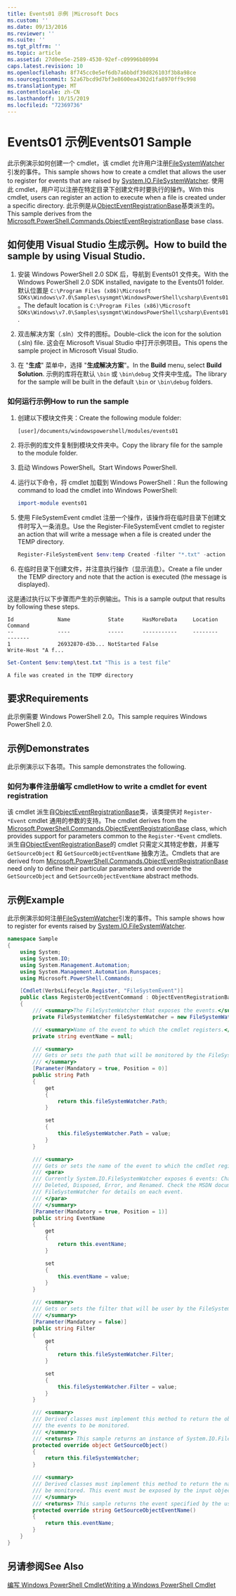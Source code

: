 ```yaml
---
title: Events01 示例 |Microsoft Docs
ms.custom: ''
ms.date: 09/13/2016
ms.reviewer: ''
ms.suite: ''
ms.tgt_pltfrm: ''
ms.topic: article
ms.assetid: 27d0ee5e-2589-4530-92ef-c09996b80994
caps.latest.revision: 10
ms.openlocfilehash: 8f745cc0e5ef6db7a6bbdf39d826103f3b8a98ce
ms.sourcegitcommit: 52a67bcd9d7bf3e8600ea4302d1fa8970ff9c998
ms.translationtype: MT
ms.contentlocale: zh-CN
ms.lasthandoff: 10/15/2019
ms.locfileid: "72369736"
---
```

# <a name="events01-sample"></a><span data-ttu-id="bc406-102">Events01 示例</span><span class="sxs-lookup"><span data-stu-id="bc406-102">Events01 Sample</span></span>

<span data-ttu-id="bc406-103">此示例演示如何创建一个 cmdlet，该 cmdlet 允许用户注册[FileSystemWatcher](/dotnet/api/System.IO.FileSystemWatcher)引发的事件。</span><span class="sxs-lookup"><span data-stu-id="bc406-103">This sample shows how to create a cmdlet that allows the user to register for events that are raised by [System.IO.FileSystemWatcher](/dotnet/api/System.IO.FileSystemWatcher).</span></span>
<span data-ttu-id="bc406-104">使用此 cmdlet，用户可以注册在特定目录下创建文件时要执行的操作。</span><span class="sxs-lookup"><span data-stu-id="bc406-104">With this cmdlet, users can register an action to execute when a file is created under a specific directory.</span></span>
<span data-ttu-id="bc406-105">此示例是从[ObjectEventRegistrationBase](/dotnet/api/Microsoft.PowerShell.Commands.ObjectEventRegistrationBase)基类派生的。</span><span class="sxs-lookup"><span data-stu-id="bc406-105">This sample derives from the [Microsoft.PowerShell.Commands.ObjectEventRegistrationBase](/dotnet/api/Microsoft.PowerShell.Commands.ObjectEventRegistrationBase) base class.</span></span>

## <a name="how-to-build-the-sample-by-using-visual-studio"></a><span data-ttu-id="bc406-106">如何使用 Visual Studio 生成示例。</span><span class="sxs-lookup"><span data-stu-id="bc406-106">How to build the sample by using Visual Studio.</span></span>

1. <span data-ttu-id="bc406-107">安装 Windows PowerShell 2.0 SDK 后，导航到 Events01 文件夹。</span><span class="sxs-lookup"><span data-stu-id="bc406-107">With the Windows PowerShell 2.0 SDK installed, navigate to the Events01 folder.</span></span>
   <span data-ttu-id="bc406-108">默认位置是 `C:\Program Files (x86)\Microsoft SDKs\Windows\v7.0\Samples\sysmgmt\WindowsPowerShell\csharp\Events01`。</span><span class="sxs-lookup"><span data-stu-id="bc406-108">The default location is `C:\Program Files (x86)\Microsoft SDKs\Windows\v7.0\Samples\sysmgmt\WindowsPowerShell\csharp\Events01`.</span></span>

2. <span data-ttu-id="bc406-109">双击解决方案（.sln）文件的图标。</span><span class="sxs-lookup"><span data-stu-id="bc406-109">Double-click the icon for the solution (.sln) file.</span></span>
   <span data-ttu-id="bc406-110">这会在 Microsoft Visual Studio 中打开示例项目。</span><span class="sxs-lookup"><span data-stu-id="bc406-110">This opens the sample project in Microsoft Visual Studio.</span></span>

3. <span data-ttu-id="bc406-111">在 "**生成**" 菜单中，选择 "**生成解决方案**"。</span><span class="sxs-lookup"><span data-stu-id="bc406-111">In the **Build** menu, select **Build Solution**.</span></span>
   <span data-ttu-id="bc406-112">示例的库将在默认 `\bin` 或 `\bin\debug` 文件夹中生成。</span><span class="sxs-lookup"><span data-stu-id="bc406-112">The library for the sample will be built in the default `\bin` or `\bin\debug` folders.</span></span>

### <a name="how-to-run-the-sample"></a><span data-ttu-id="bc406-113">如何运行示例</span><span class="sxs-lookup"><span data-stu-id="bc406-113">How to run the sample</span></span>

1. <span data-ttu-id="bc406-114">创建以下模块文件夹：</span><span class="sxs-lookup"><span data-stu-id="bc406-114">Create the following module folder:</span></span>

    `[user]/documents/windowspowershell/modules/events01`

2. <span data-ttu-id="bc406-115">将示例的库文件复制到模块文件夹中。</span><span class="sxs-lookup"><span data-stu-id="bc406-115">Copy the library file for the sample to the module folder.</span></span>

3. <span data-ttu-id="bc406-116">启动 Windows PowerShell。</span><span class="sxs-lookup"><span data-stu-id="bc406-116">Start Windows PowerShell.</span></span>

4. <span data-ttu-id="bc406-117">运行以下命令，将 cmdlet 加载到 Windows PowerShell：</span><span class="sxs-lookup"><span data-stu-id="bc406-117">Run the following command to load the cmdlet into Windows PowerShell:</span></span>

    ```powershell
    import-module events01
    ```

5. <span data-ttu-id="bc406-118">使用 FileSystemEvent cmdlet 注册一个操作，该操作将在临时目录下创建文件时写入一条消息。</span><span class="sxs-lookup"><span data-stu-id="bc406-118">Use the Register-FileSystemEvent cmdlet to register an action that will write a message when a file is created under the TEMP directory.</span></span>

    ```powershell
    Register-FileSystemEvent $env:temp Created -filter "*.txt" -action { Write-Host "A file was created in the TEMP directory" }
    ```

6. <span data-ttu-id="bc406-119">在临时目录下创建文件，并注意执行操作（显示消息）。</span><span class="sxs-lookup"><span data-stu-id="bc406-119">Create a file under the TEMP directory and note that the action is executed (the message is displayed).</span></span>

<span data-ttu-id="bc406-120">这是通过执行以下步骤而产生的示例输出。</span><span class="sxs-lookup"><span data-stu-id="bc406-120">This is a sample output that results by following these steps.</span></span>

```output
Id              Name            State      HasMoreData     Location             Command
--              ----            -----      -----------     --------             -------
1               26932870-d3b... NotStarted False                                 Write-Host "A f...

```

```powershell
Set-Content $env:temp\test.txt "This is a test file"
```

```output
A file was created in the TEMP directory
```

## <a name="requirements"></a><span data-ttu-id="bc406-121">要求</span><span class="sxs-lookup"><span data-stu-id="bc406-121">Requirements</span></span>

<span data-ttu-id="bc406-122">此示例需要 Windows PowerShell 2.0。</span><span class="sxs-lookup"><span data-stu-id="bc406-122">This sample requires Windows PowerShell 2.0.</span></span>

## <a name="demonstrates"></a><span data-ttu-id="bc406-123">示例</span><span class="sxs-lookup"><span data-stu-id="bc406-123">Demonstrates</span></span>

<span data-ttu-id="bc406-124">此示例演示以下各项。</span><span class="sxs-lookup"><span data-stu-id="bc406-124">This sample demonstrates the following.</span></span>

### <a name="how-to-write-a-cmdlet-for-event-registration"></a><span data-ttu-id="bc406-125">如何为事件注册编写 cmdlet</span><span class="sxs-lookup"><span data-stu-id="bc406-125">How to write a cmdlet for event registration</span></span>

<span data-ttu-id="bc406-126">该 cmdlet 派生自[ObjectEventRegistrationBase](/dotnet/api/Microsoft.PowerShell.Commands.ObjectEventRegistrationBase)类，该类提供对 `Register-*Event` cmdlet 通用的参数的支持。</span><span class="sxs-lookup"><span data-stu-id="bc406-126">The cmdlet derives from the [Microsoft.PowerShell.Commands.ObjectEventRegistrationBase](/dotnet/api/Microsoft.PowerShell.Commands.ObjectEventRegistrationBase) class, which provides support for parameters common to the `Register-*Event` cmdlets.</span></span>
<span data-ttu-id="bc406-127">派生自[ObjectEventRegistrationBase](/dotnet/api/Microsoft.PowerShell.Commands.ObjectEventRegistrationBase)的 cmdlet 只需定义其特定参数，并重写 `GetSourceObject` 和 `GetSourceObjectEventName` 抽象方法。</span><span class="sxs-lookup"><span data-stu-id="bc406-127">Cmdlets that are derived from [Microsoft.PowerShell.Commands.ObjectEventRegistrationBase](/dotnet/api/Microsoft.PowerShell.Commands.ObjectEventRegistrationBase) need only to define their particular parameters and override the `GetSourceObject` and `GetSourceObjectEventName` abstract methods.</span></span>

## <a name="example"></a><span data-ttu-id="bc406-128">示例</span><span class="sxs-lookup"><span data-stu-id="bc406-128">Example</span></span>

<span data-ttu-id="bc406-129">此示例演示如何注册[FileSystemWatcher](/dotnet/api/System.IO.FileSystemWatcher)引发的事件。</span><span class="sxs-lookup"><span data-stu-id="bc406-129">This sample shows how to register for events raised by [System.IO.FileSystemWatcher](/dotnet/api/System.IO.FileSystemWatcher).</span></span>

```csharp
namespace Sample
{
    using System;
    using System.IO;
    using System.Management.Automation;
    using System.Management.Automation.Runspaces;
    using Microsoft.PowerShell.Commands;

    [Cmdlet(VerbsLifecycle.Register, "FileSystemEvent")]
    public class RegisterObjectEventCommand : ObjectEventRegistrationBase
    {
        /// <summary>The FileSystemWatcher that exposes the events.</summary>
        private FileSystemWatcher fileSystemWatcher = new FileSystemWatcher();

        /// <summary>Name of the event to which the cmdlet registers.</summary>
        private string eventName = null;

        /// <summary>
        /// Gets or sets the path that will be monitored by the FileSystemWatcher.
        /// </summary>
        [Parameter(Mandatory = true, Position = 0)]
        public string Path
        {
            get
            {
                return this.fileSystemWatcher.Path;
            }

            set
            {
                this.fileSystemWatcher.Path = value;
            }
        }

        /// <summary>
        /// Gets or sets the name of the event to which the cmdlet registers.
        /// <para>
        /// Currently System.IO.FileSystemWatcher exposes 6 events: Changed, Created,
        /// Deleted, Disposed, Error, and Renamed. Check the MSDN documentation of
        /// FileSystemWatcher for details on each event.
        /// </para>
        /// </summary>
        [Parameter(Mandatory = true, Position = 1)]
        public string EventName
        {
            get
            {
                return this.eventName;
            }

            set
            {
                this.eventName = value;
            }
        }

        /// <summary>
        /// Gets or sets the filter that will be user by the FileSystemWatcher.
        /// </summary>
        [Parameter(Mandatory = false)]
        public string Filter
        {
            get
            {
                return this.fileSystemWatcher.Filter;
            }

            set
            {
                this.fileSystemWatcher.Filter = value;
            }
        }

        /// <summary>
        /// Derived classes must implement this method to return the object that generates
        /// the events to be monitored.
        /// </summary>
        /// <returns> This sample returns an instance of System.IO.FileSystemWatcher</returns>
        protected override object GetSourceObject()
        {
            return this.fileSystemWatcher;
        }

        /// <summary>
        /// Derived classes must implement this method to return the name of the event to
        /// be monitored. This event must be exposed by the input object.
        /// </summary>
        /// <returns> This sample returns the event specified by the user with the -EventName parameter.</returns>
        protected override string GetSourceObjectEventName()
        {
            return this.eventName;
        }
    }
}
```

## <a name="see-also"></a><span data-ttu-id="bc406-130">另请参阅</span><span class="sxs-lookup"><span data-stu-id="bc406-130">See Also</span></span>

[<span data-ttu-id="bc406-131">编写 Windows PowerShell Cmdlet</span><span class="sxs-lookup"><span data-stu-id="bc406-131">Writing a Windows PowerShell Cmdlet</span></span>](writing-a-windows-powershell-cmdlet.md)